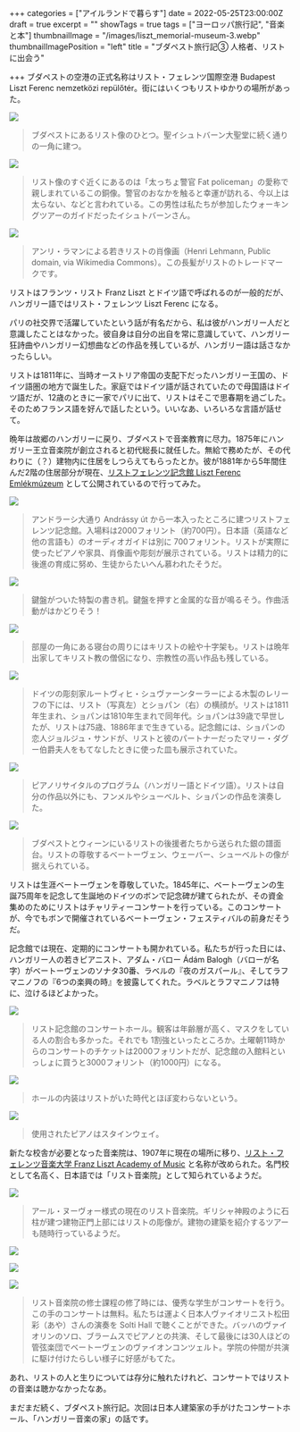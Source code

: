 +++
categories = ["アイルランドで暮らす"]
date = 2022-05-25T23:00:00Z
draft = true
excerpt = ""
showTags = true
tags = ["ヨーロッパ旅行記", "音楽と本"]
thumbnailImage = "/images/liszt_memorial-museum-3.webp"
thumbnailImagePosition = "left"
title = "ブダペスト旅行記③ 人格者、リストに出会う"

+++
ブダペストの空港の正式名称はリスト・フェレンツ国際空港 Budapest Liszt Ferenc nemzetközi repülőtér。街にはいくつもリストゆかりの場所があった。

<!--more-->

![](/images/liszt-in-budapest-1.webp)

> ブダペストにあるリスト像のひとつ。聖イシュトバーン大聖堂に続く通りの一角に建つ。

![](/images/fat-policeman.webp)

> リスト像のすぐ近くにあるのは「太っちょ警官 Fat policeman」の愛称で親しまれているこの銅像。警官のおなかを触ると幸運が訪れる、今以上は太らない、などと言われている。この男性は私たちが参加したウォーキングツアーのガイドだったイシュトバーンさん。

![](/images/liszt_-lehmann_portrait-_crop-waist.jpg)

> アンリ・ラマンによる若きリストの肖像画（Henri Lehmann, Public domain, via Wikimedia Commons）。この長髪がリストのトレードマークです。

リストはフランツ・リスト Franz Liszt とドイツ語で呼ばれるのが一般的だが、ハンガリー語ではリスト・フェレンツ Liszt Ferenc になる。

パリの社交界で活躍していたという話が有名だから、私は彼がハンガリー人だと意識したことはなかった。彼自身は自分の出自を常に意識していて、ハンガリー狂詩曲やハンガリー幻想曲などの作品を残しているが、ハンガリー語は話さなかったらしい。

リストは1811年に、当時オーストリア帝国の支配下だったハンガリー王国の、ドイツ語圏の地方で誕生した。家庭ではドイツ語が話されていたので母国語はドイツ語だが、12歳のときに一家でパリに出て、リストはそこで思春期を過ごした。そのためフランス語を好んで話したという。いいなあ、いろいろな言語が話せて。

晩年は故郷のハンガリーに戻り、ブダペストで音楽教育に尽力。1875年にハンガリー王立音楽院が創立されると初代総長に就任した。無給で務めたが、その代わりに（？）建物内に住居をしつらえてもらったとか。彼が1881年から5年間住んだ2階の住居部分が現在、[リストフェレンツ記念館 Liszt Ferenc Emlékmúzeum](https://lisztmuseum.hu/en) として公開されているので行ってみた。

![](/images/liszt_memorial-museum-4.webp)

> アンドラーシ大通り Andrássy út から一本入ったところに建つリストフェレンツ記念館。入場料は2000フォリント（約700円）。日本語（英語など他の言語も）のオーディオガイドは別に 700フォリント。リストが実際に使ったピアノや家具、肖像画や彫刻が展示されている。リストは精力的に後進の育成に努め、生徒からたいへん慕われたそうだ。

![](/images/liszt_memorial-museum-7.webp)

> 鍵盤がついた特製の書き机。鍵盤を押すと金属的な音が鳴るそう。作曲活動がはかどりそう！

![](/images/liszt_memorial-museum-2.webp)

> 部屋の一角にある寝台の周りにはキリストの絵や十字架も。リストは晩年出家してキリスト教の僧侶になり、宗教性の高い作品も残している。

![](/images/liszt_memorial-museum-3.webp)

> ドイツの彫刻家ルートヴィヒ・シュヴァーンターラーによる木製のレリーフの下には、リスト（写真左）とショパン（右）の横顔が。リストは1811年生まれ、ショパンは1810年生まれで同年代。ショパンは39歳で早世したが、リストは75歳、1886年まで生きている。記念館には、ショパンの恋人ジョルジュ・サンドが、リストと彼のパートナーだったマリー・ダグー伯爵夫人をもてなしたときに使った皿も展示されていた。

![](/images/liszt_memorial-museum-9.webp)

> ピアノリサイタルのプログラム（ハンガリー語とドイツ語）。リストは自分の作品以外にも、フンメルやシューベルト、ショパンの作品を演奏した。

![](/images/liszt_memorial-museum-6.webp)

> ブダペストとウィーンにいるリストの後援者たちから送られた銀の譜面台。リストの尊敬するベートーヴェン、ウェーバー、シューベルトの像が据えられている。

リストは生涯ベートーヴェンを尊敬していた。1845年に、ベートーヴェンの生誕75周年を記念して生誕地のドイツのボンで記念碑が建てられたが、その資金集めのためにリストはチャリティーコンサートを行っている。このコンサートが、今でもボンで開催されているベートーヴェン・フェスティバルの前身だそうだ。

記念館では現在、定期的にコンサートも開かれている。私たちが行った日には、ハンガリー人の若きピアニスト、アダム・バロー Ádám Balogh（バローが名字）がベートーヴェンのソナタ30番、ラベルの『夜のガスパール』、そしてラフマニノフの『6つの楽興の時』を披露してくれた。ラベルとラフマニノフは特に、泣けるほどよかった。

![](/images/liszt_memorial-museum-8.webp)

> リスト記念館のコンサートホール。観客は年齢層が高く、マスクをしている人の割合も多かった。それでも 1割強といったところか。土曜朝11時からのコンサートのチケットは2000フォリントだが、記念館の入館料といっしょに買うと3000フォリント（約1000円）になる。

![](/images/liszt_memorial-museum-1.webp)

> ホールの内装はリストがいた時代とほぼ変わらないという。

![](/images/liszt_memorial-museum-5.webp)

> 使用されたピアノはスタインウェイ。

新たな校舎が必要となった音楽院は、1907年に現在の場所に移り、[リスト・フェレンツ音楽大学 Franz Liszt Academy of Music](https://concert.lisztacademy.hu/) と名称が改められた。名門校として名高く、日本語では「リスト音楽院」として知られているようだ。

![](/images/liszt-academy-1.webp)

> アール・ヌーヴォー様式の現在のリスト音楽院。ギリシャ神殿のように石柱が建つ建物正門上部にはリストの彫像が。建物の建築を紹介するツアーも随時行っているようだ。

![](/images/liszt-academy-4.webp)

![](/images/liszt-academy-2.webp)

![](/images/liszt-academy-3.webp)

> リスト音楽院の修士課程の修了時には、優秀な学生がコンサートを行う。この手のコンサートは無料。私たちは運よく日本人ヴァイオリニスト松田彩（あや）さんの演奏を Solti Hall で聴くことができた。バッハのヴァイオリンのソロ、ブラームスでピアノとの共演、そして最後には30人ほどの管弦楽団でベートーヴェンのヴァイオンコンツェルト。学院の仲間が共演に駆け付けたらしい様子に好感がもてた。

あれ、リストの人と生りについては存分に触れたけれど、コンサートではリストの音楽は聴かなかったなあ。

まだまだ続く、ブダペスト旅行記。次回は日本人建築家の手がけたコンサートホール、「ハンガリー音楽の家」の話です。